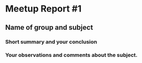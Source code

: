 # Meetup Report #1

## Name of group and subject




### Short summary and your conclusion
 



 
 ### Your observations and comments about the subject.